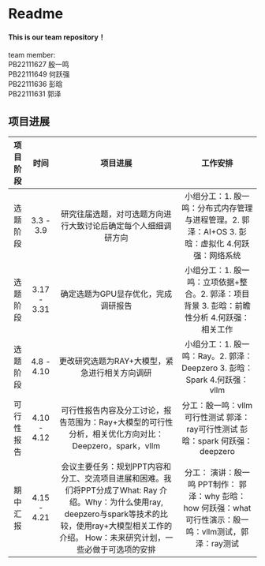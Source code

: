 # Readme 
#### This is our team repository！
team member:<br>
PB22111627 殷一鸣<br>
PB22111649 何跃强<br>
PB22111636 彭晗<br>
PB22111631 郭泽<br>

## 项目进展

| 项目阶段 | 时间 | 项目进展 | 工作安排 |
|:----: | :----: | :----: | :----: |
| 选题阶段 | 3.3 - 3.9 | 研究往届选题，对可选题方向进行大致讨论后确定每个人细细调研方向 | 小组分工：1.	殷一鸣：分布式内存管理与进程管理。2.	郭泽：AI+OS 3.	彭晗：虚拟化 4.何跃强：网络系统|
| 选题阶段 | 3.17 - 3.31 | 确定选题为GPU显存优化，完成调研报告 | 小组分工：1.	殷一鸣：立项依据+整合。2.	郭泽：项目背景 3.	彭晗：前瞻性分析 4.何跃强：相关工作|
| 选题阶段 | 4.8 - 4.10 | 更改研究选题为RAY+大模型，紧急进行相关方向调研 | 小组分工：1.	殷一鸣：Ray。2.	郭泽：Deepzero 3.	彭晗：Spark 4.何跃强：vllm|
|    可行性报告      |   4.10  - 4.12        |  可行性报告内容及分工讨论，报告范围为：Ray+大模型的可行性分析，相关优化方向对比：Deepzero，spark，vllm | 分工：殷一鸣：vllm可行性测试  郭泽：ray可行性测试  	彭晗：spark  何跃强：deepzero
|     期中汇报     |   4.15  - 4.21       |   会议主要任务：规划PPT内容和分工、交流项目进展和困难。我们将PPT分成了What: Ray 介绍。Why：为什么使用ray, deepzero与spark等技术的比较，使用ray+大模型相关工作的介绍。 How：未来研究计划，一些必做于可选项的安排 |   分工： 演讲：殷一鸣     PPT制作： 郭泽：why    彭晗： how     何跃强：what  可行性演示：殷一鸣：vllm测试，郭泽：ray测试|